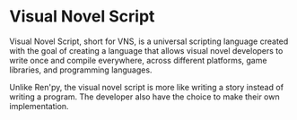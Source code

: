 # Visual Novel Script

Visual Novel Script, short for VNS, is a universal scripting language created with the goal of creating a language that allows visual novel developers to write once and compile everywhere, across different platforms, game libraries, and programming languages.

Unlike Ren'py, the visual novel script is more like writing a story instead of writing a program. The developer also have the choice to make their own implementation.
